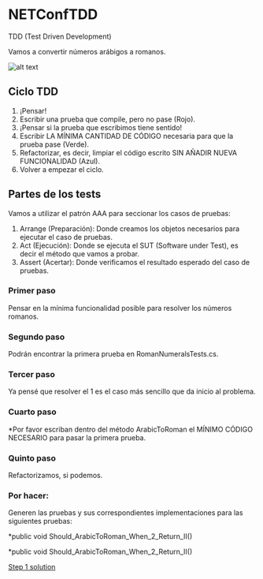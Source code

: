 # NETConfTDD

TDD (Test Driven Development)

Vamos a convertir números arábigos a romanos.

![alt text](http://iwt2.org/wp-content/uploads/2015/06/tdd-logo-300x235.png)

## Ciclo TDD

1. ¡Pensar!
2. Escribir una prueba que compile, pero no pase (Rojo).
3. ¡Pensar si la prueba que escribimos tiene sentido!
4. Escribir LA MÍNIMA CANTIDAD DE CÓDIGO necesaria para que la prueba pase (Verde).
5. Refactorizar, es decir, limpiar el código escrito SIN AÑADIR NUEVA FUNCIONALIDAD (Azul).
6. Volver a empezar el ciclo.

## Partes de los tests

Vamos a utilizar el patrón AAA para seccionar los casos de pruebas:

1. Arrange (Preparación): Donde creamos los objetos necesarios para ejecutar el caso de pruebas.
2. Act (Ejecución): Donde se ejecuta el SUT (Software under Test), es decir el método que vamos a probar.
3. Assert (Acertar): Donde verificamos el resultado esperado del caso de pruebas.


### Primer paso
Pensar en la mínima funcionalidad posible para resolver los números romanos.
### Segundo paso
Podrán encontrar la primera prueba en RomanNumeralsTests.cs.
### Tercer paso
Ya pensé que resolver el 1 es el caso más sencillo que da inicio al problema.
### Cuarto paso

*Por favor escriban dentro del método ArabicToRoman el MÍNIMO CÓDIGO NECESARIO para pasar la primera prueba.

### Quinto paso
Refactorizamos, si podemos.

### Por hacer:
Generen las pruebas y sus correspondientes implementaciones para las siguientes pruebas:

*public void Should_ArabicToRoman_When_2_Return_II()

*public void Should_ArabicToRoman_When_2_Return_II()

[Step 1 solution](https://github.com/luisfelipediaz/NETConfTDD/tree/Step1)
